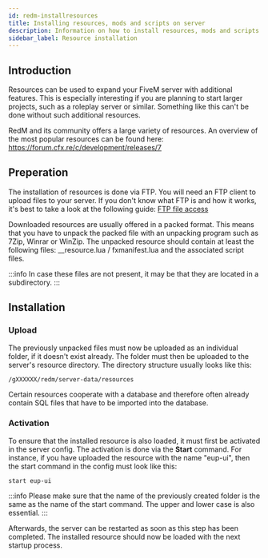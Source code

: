 ```yaml
---
id: redm-installresources
title: Installing resources, mods and scripts on server
description: Information on how to install resources, mods and scripts on your RedM server from ZAP-Hosting - ZAP-Hosting.com documentation
sidebar_label: Resource installation
---
```


## Introduction

Resources can be used to expand your FiveM server with additional features. This is especially interesting if you are planning to start larger projects, such as a roleplay server or similar. Something like this can't be done without such additional resources. 

RedM and its community offers a large variety of resources. An overview of the most popular resources can be found here: https://forum.cfx.re/c/development/releases/7


## Preperation

The installation of resources is done via FTP. You will need an FTP client to upload files to your server. If you don't know what FTP is and how it works, it's best to take a look at the following guide: [FTP file access](https://zap-hosting.com/guides/docs/en/gameserver_ftpaccess/)

Downloaded resources are usually offered in a packed format. This means that you have to unpack the packed file with an unpacking program such as 7Zip, Winrar or WinZip. The unpacked resource should contain at least the following files:  __resource.lua / fxmanifest.lua and the associated script files.

:::info
In case these files are not present, it may be that they are located in a subdirectory. 
:::


## Installation

### Upload 
The previously unpacked files must now be uploaded as an individual folder, if it doesn't exist already. The folder must then be uploaded to the server's resource directory. The directory structure usually looks like this:
```
/gXXXXXX/redm/server-data/resources
```
Certain resources cooperate with a database and therefore often already contain SQL files that have to be imported into the database.

### Activation
To ensure that the installed resource is also loaded, it must first be activated in the server config. The activation is done via the **Start** command. For instance, if you have uploaded the resource with the name "eup-ui", then the start command in the config must look like this: 
```
start eup-ui
```
:::info
Please make sure that the name of the previously created folder is the same as the name of the start command. The upper and lower case is also essential. 
:::

Afterwards, the server can be restarted as soon as this step has been completed. The installed resource should now be loaded with the next startup process. 
